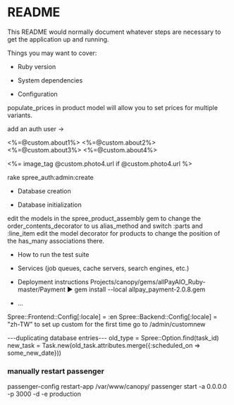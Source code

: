 # README


This README would normally document whatever steps are necessary to get the
application up and running.

Things you may want to cover:

* Ruby version

* System dependencies

* Configuration

populate_prices in product model will allow you to set prices for multiple variants.

 add an auth user ->

<%=@custom.about1%>
<%=@custom.about2%>
<%=@custom.about3%>
<%=@custom.about4%>

<%= image_tag @custom.photo4.url if @custom.photo4.url %>

 rake spree_auth:admin:create

* Database creation

* Database initialization

edit the models in the spree_product_assembly gem to change the order_contents_decorator to us alias_method and switch :parts and :line_item
edit the model decorator for products to change the position of the has_many associations there.

* How to run the test suite

* Services (job queues, cache servers, search engines, etc.)

* Deployment instructions
Projects/canopy/gems/allPayAIO_Ruby-master/Payment ▶ gem install --local allpay_payment-2.0.8.gem
* ...

Spree::Frontend::Config[:locale] = :en
Spree::Backend::Config[:locale] = "zh-TW"
to set up custom for the first time go to /admin/customnew


---duplicating database entries---
old_type = Spree::Option.find(task_id)
new_task = Task.new(old_task.attributes.merge({:scheduled_on => some_new_date}))

### manually restart passenger
 passenger-config restart-app /var/www/canopy/
 passenger start -a 0.0.0.0 -p 3000 -d -e production